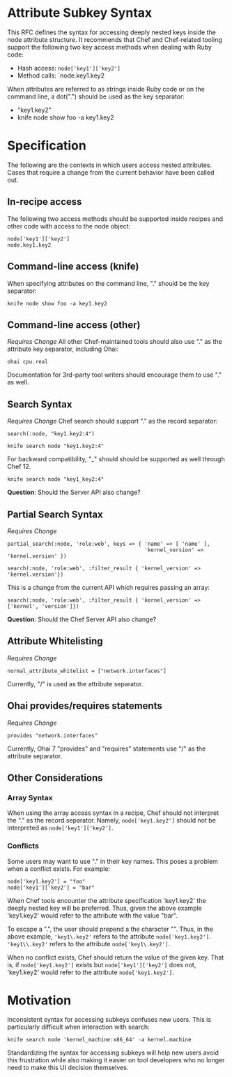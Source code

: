 # Attribute Subkey Syntax

This RFC defines the syntax for accessing deeply nested keys inside
the node attribute structure.  It recommends that Chef and
Chef-related tooling support the following two key access methods when
dealing with Ruby code:

   - Hash access: `node['key1']['key2']`
   - Method calls: `node.key1.key2

When attributes are referred to as strings inside Ruby code or on the
command line, a dot(".") should be used as the key separator:

   - "key1.key2"
   - knife node show foo -a key1.key2

# Specification

The following are the contexts in which users access nested
attributes. Cases that require a change from the current behavior have
been called out.

## In-recipe access

The following two access methods should be supported inside recipes
and other code with access to the node object:

```
node['key1']['key2']
node.key1.key2
```

## Command-line access (knife)

When specifying attributes on the command line, "." should be the
key separator:

```
knife node show foo -a key1.key2
```

## Command-line access (other)

*Requires Change* All other Chef-maintained tools should also use "."
as the attribute key separator,
including Ohai:

```
ohai cpu.real
```

Documentation for 3rd-party tool writers should encourage them to use
"." as well.

## Search Syntax

*Requires Change* Chef search should support "." as the record separator:

```
search(:node, "key1.key2:4")
```

```
knife search node "key1.key2:4"
```

For backward compatibility, "_" should should be supported as
well through Chef 12.

```
knife search node "key1_key2:4"
```

**Question**: Should the Server API also change?

## Partial Search Syntax

*Requires Change*

```
partial_search(:node, 'role:web', keys => { 'name' => [ 'name' ],
                                            'kernel_version' => 'kernel.version' })

search(:node, 'role:web', :filter_result { 'kernel_version' => 'kernel.version'})
```

This is a change from the current API which requires passing an array:

```
search(:node, 'role:web', :filter_result { 'kernel_version' =>
['kernel', 'version']})
```

**Question**: Should the Chef Server API also change?

## Attribute Whitelisting

*Requires Change*

```
normal_attribute_whitelist = ["network.interfaces"]
```

Currently, "/" is used as the attribute separator.

## Ohai provides/requires statements

*Requires Change*

```
provides "network.interfaces"
```

Currently, Ohai 7 "provides" and "requires" statements use "/" as the attribute separator.

## Other Considerations

### Array Syntax

When using the array access syntax in a recipe, Chef should not
interpret the "." as the record separator.  Namely, `node['key1.key2']`
should not be interpreted as `node['key1']['key2']`.

### Conflicts

Some users may want to use "." in their key names.  This poses a
problem when a conflict exists.  For example:

```
node['key1.key2'] = "foo"
node['key1']['key2'] = "bar"
```

When Chef tools encounter the attribute specification 'key1.key2' the
deeply nested key will be preferred. Thus, given the above example
'key1.key2' would refer to the attribute with the value "bar".

To escape a ".", the user should prepend a the character "\". Thus, in
the above example, `'key1\.key2'` refers to the attribute
`node['key1.key2']`. `'key1\\.key2'` refers to the attribute
`node['key1\.key2']`.

When no conflict exists, Chef should return the value of the given
key. That is, if `node['key1.key2']` exists but
`node['key1']['key2']` does not, 'key1.key2' would refer to the
attribute `node['key1.key2']`.

# Motivation

Inconsistent syntax for accessing subkeys confuses new users.  This is
particularly difficult when interaction with search:

```
knife search node 'kernel_machine:x86_64' -a kernel.machine
```

Standardizing the syntax for accessing subkeys will help new users
avoid this frustration while also making it easier on tool developers
who no longer need to make this UI decision themselves.
